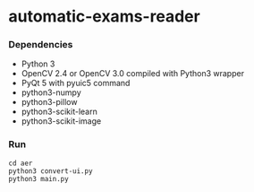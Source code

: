 # automatic-exams-reader

### Dependencies
* Python 3
* OpenCV 2.4 or OpenCV 3.0 compiled with Python3 wrapper
* PyQt 5 with pyuic5 command
* python3-numpy
* python3-pillow
* python3-scikit-learn
* python3-scikit-image

### Run
	cd aer
	python3 convert-ui.py
	python3 main.py
